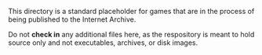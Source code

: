 This directory is a standard placeholder for games that are in the
process of being published to the Internet Archive.

Do not **check in** any additional files here, as the respository is
meant to hold source only and not executables, archives, or disk
images.
